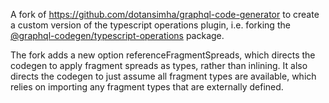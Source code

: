A fork of https://github.com/dotansimha/graphql-code-generator to create a custom version of the typescript operations plugin, i.e. forking the [@graphql-codegen/typescript-operations](https://www.npmjs.com/package/@graphql-codegen/typescript-operations) package.

The fork adds a new option referenceFragmentSpreads, which directs the codegen to apply fragment spreads as types, rather than inlining. It also directs the codegen to just assume all fragment types are available, which relies on importing any fragment types that are externally defined.
